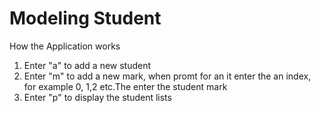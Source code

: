 # Modeling Student

How the Application works
1) Enter "a" to add a new student
2) Enter "m" to add a new mark, when promt for an it enter the an index, for example 0, 1,2 etc.The enter the student mark
3) Enter "p" to display the student lists
